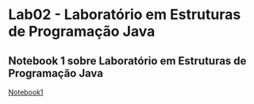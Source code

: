 # Lab02 - Laboratório em Estruturas de Programação Java

## Notebook 1 sobre Laboratório em Estruturas de Programação Java

[Notebook1](notebook/lab02-java-estruturas-ra248295.ipynb)
